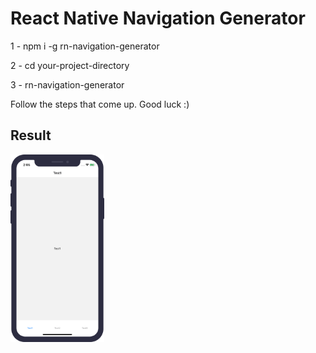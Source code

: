 # React Native Navigation Generator


1 - npm i -g rn-navigation-generator
    
2 - cd your-project-directory

3 - rn-navigation-generator

Follow the steps that come up. Good luck :)


## Result
<img src="https://github.com/ykavras/rn-navigation-generator/blob/master/screenshot.png?raw=true" width="150" height="300" alt="Screenshot">

